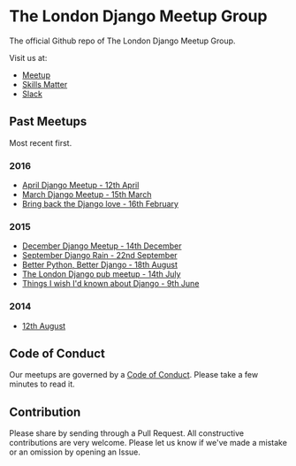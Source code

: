 # The London Django Meetup Group

The official Github repo of The London Django Meetup Group.

Visit us at:

* [Meetup][meetup]
* [Skills Matter][skills-matter]
* [Slack][slack]

[meetup]: http://www.meetup.com/The-London-Django-Meetup-Group/
[skills-matter]: https://skillsmatter.com/groups/10546-london-django-meetup-group
[slack]: https://londondjangomeetup.herokuapp.com/

## Past Meetups

Most recent first.

### 2016

* [April Django Meetup - 12th April](meetups/2016-04-12.md)
* [March Django Meetup - 15th March](meetups/2016-03-15.md)
* [Bring back the Django love - 16th February](meetups/2016-02-16.md)

### 2015

* [December Django Meetup - 14th December](meetups/2015-12-14.md)
* [September Django Rain - 22nd September](meetups/2015-09-22.md)
* [Better Python, Better Django - 18th August](meetups/2015-08-18.md)
* [The London Django pub meetup - 14th July](meetups/2015-07-14.md)
* [Things I wish I'd known about Django - 9th June](meetups/2015-06-09.md)

### 2014

* [12th August](meetups/2014-08-12.md)

## Code of Conduct

Our meetups are governed by a [Code of Conduct][code-of-conduct]. Please take a
few minutes to read it.

[code-of-conduct]: code_of_conduct.md

## Contribution

Please share by sending through a Pull Request. All constructive contributions
are very welcome. Please let us know if we've made a mistake or an omission by
opening an Issue.
